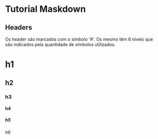 # Tutorial Maskdown

## Headers

Os header são marcados com o símbolo '#'. Os mesmo têm 6 níveis que são indicados pela quantidade de símbolos utilizados.

# h1

## h2

### h3

#### h4

##### h5

###### h6